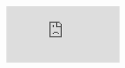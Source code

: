 

<embed src="https://Guangxiao-Hu.github.io/tree/master/files/CVGuangxiaoHu03232024.pdf" type="application/pdf"/>
